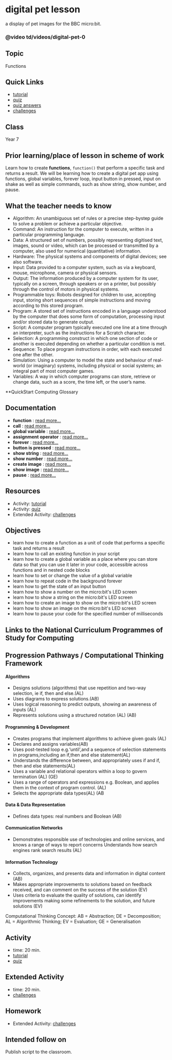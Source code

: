 # digital pet lesson

a display of pet images for the BBC micro:bit.

### @video td/videos/digital-pet-0

## Topic

Functions

## Quick Links

* [tutorial](/lessons/digital-pet/tutorial)
* [quiz](/lessons/digital-pet/quiz)
* [quiz answers](/lessons/digital-pet/quiz-answers)
* [challenges](/lessons/digital-pet/challenges)

## Class

Year 7

## Prior learning/place of lesson in scheme of work

Learn how to create **functions**, `function()` that perform a specific task and returns a result. We will be learning how to create a digital pet app using functions, global variables, forever loop, input button in pressed, input on shake as well as simple commands, such as show string, show number, and pause.

## What the teacher needs to know

* Algorithm: An unambiguous set of rules or a precise step-bystep guide to solve a problem or achieve a particular objective.
* Command: An instruction for the computer to execute, written in a particular programming language.
* Data: A structured set of numbers, possibly representing digitised text, images, sound or video, which can be processed or transmitted by a computer, also used for numerical (quantitative) information.
* Hardware: The physical systems and components of digital devices; see also software.
* Input: Data provided to a computer system, such as via a keyboard, mouse, microphone, camera or physical sensors.
* Output: The information produced by a computer system for its user, typically on a screen, through speakers or on a printer, but possibly through the control of motors in physical systems.
* Programmable toys: Robots designed for children to use, accepting input, storing short sequences of simple instructions and moving according to this stored program.
* Program: A stored set of instructions encoded in a language understood by the computer that does some form of computation, processing input and/or stored data to generate output.
* Script: A computer program typically executed one line at a time through an interpreter, such as the instructions for a Scratch character.
* Selection: A programming construct in which one section of code or another is executed depending on whether a particular condition is met.
* Sequence: To place program instructions in order, with each executed one after the other.
* Simulation: Using a computer to model the state and behaviour of real-world (or imaginary) systems, including physical or social systems; an integral part of most computer games.
* Variables: A way in which computer programs can store, retrieve or change data, such as a score, the time left, or the user’s name.

**QuickStart Computing Glossary

## Documentation

* **function** : [read more...](/js/function)
* **call** : [read more...](/js/call)
* **global variable** : [read more...](/js/data)
* **assignment operator** : [read more...](/reference/variables/assign)
* **forever** : [read more...](/reference/basic/forever)
* **button is pressed** : [read more...](/reference/input/button-is-pressed)
* **show string** : [read more...](/reference/basic/show-string)
* **show number** : [read more...](/reference/basic/show-number)
* **create image** : [read more...](/reference/images/create-image)
* **show image** : [read more...](/reference/images/show-image)
* **pause** : [read more...](/reference/basic/pause)

## Resources

* Activity: [tutorial](/lessons/digital-pet/tutorial)
* Activity: [quiz](/lessons/digital-pet/quiz)
* Extended Activity: [challenges](/lessons/digital-pet/challenges)

## Objectives

* learn how to create a function as a unit of code that performs a specific task and returns a result
* learn how to call an existing function in your script
* learn how to create a global variable as a place where you can store data so that you can use it later in your code, accessible across functions and in nested code blocks
* learn how to set or change the value of a global variable
* learn how to repeat code in the background forever
* learn how to get the state of an input button
* learn how to show a number on the micro:bit's LED screen
* learn how to show a string on the micro:bit's LED screen
* learn how to create an image to show on the micro:bit's LED screen
* learn how to show an image on the micro:bit's LED screen
* learn how to pause your code for the specified number of milliseconds

## Links to the National Curriculum Programmes of Study for Computing

## Progression Pathways / Computational Thinking Framework

#### Algorithms

* Designs solutions (algorithms) that use repetition and two-way  selection, ie if, then and else.(AL)
* Uses diagrams to express solutions.(AB)
*  Uses logical reasoning to predict  outputs, showing an awareness of inputs (AL)
* Represents solutions using a structured notation (AL) (AB)

#### Programming & Development

* Creates programs that implement algorithms to achieve given goals (AL)
*  Declares and assigns variables(AB)
* Uses post-tested loop e.g.‘until’,and a sequence of selection statements in programs,including an if,then and else statement(AL)
* Understands the difference between, and appropriately uses if and if, then and else statements(AL)
* Uses a variable and relational operators within a loop to govern termination (AL) (GE)
* Uses a range of operators and expressions e.g. Boolean, and applies them in the context of program control. (AL)
* Selects the appropriate data types(AL) (AB

#### Data & Data Representation

* Defines data types: real numbers and Boolean (AB)

#### Communication Networks

* Demonstrates responsible use of technologies and online services, and knows a range of ways to report concerns Understands how search engines rank search results (AL)

#### Information Technology

* Collects, organizes, and presents data and information in digital content (AB)
* Makes appropriate improvements to solutions based on feedback received, and can comment on the success of the solution (EV)
* Uses criteria to evaluate the quality of solutions, can identify improvements making some refinements to the solution, and future  solutions (EV)

Computational Thinking Concept: AB = Abstraction; DE = Decomposition; AL = Algorithmic Thinking; EV = Evaluation; GE = Generalisation

## Activity

* time: 20 min.
* [tutorial](/lessons/digital-pet/tutorial)
* [quiz](/lessons/digital-pet/quiz)

## Extended Activity

* time: 20 min.
* [challenges](/lessons/digital-pet/challenges)

## Homework

* Extended Activity: [challenges](/lessons/digital-pet/challenges)

## Intended follow on

Publish script to the classroom.

